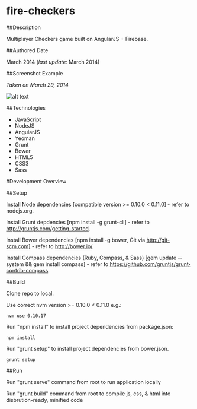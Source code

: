 fire-checkers
============

##Description

Multiplayer Checkers game built on AngularJS + Firebase.

##Authored Date

March 2014 (*last update*: March 2014)

##Screenshot Example

*Taken on March 29, 2014*

![alt text](https://raw.github.com/kyleaclark/fire-checkers/master/screenshot.png "Screenshot Image")

##Technologies

* JavaScript
* NodeJS
* AngularJS
* Yeoman
* Grunt
* Bower
* HTML5
* CSS3
* Sass

#Development Overview

##Setup

Install Node dependencies [compatible version >= 0.10.0 < 0.11.0] - refer to nodejs.org.

Install Grunt depdencies [npm install -g grunt-cli] - refer to http://gruntjs.com/getting-started.

Install Bower dependencies [npm install -g bower, Git via http://git-scm.com] - refer to http://bower.io/.

Install Compass dependencies (Ruby, Compass, & Sass) [gem update --system && gem install compass] - refer to https://github.com/gruntjs/grunt-contrib-compass.

##Build

Clone repo to local.

Use correct nvm version >= 0.10.0 < 0.11.0 e.g.:

```
nvm use 0.10.17
```

Run "npm install" to install project dependencies from package.json:

```
npm install
```

Run "grunt setup" to install project dependencies from bower.json.

```
grunt setup
```

##Run

Run "grunt serve" command from root to run application locally

Run "grunt build" command from root to compile js, css, & html into disbrution-ready, minified code

